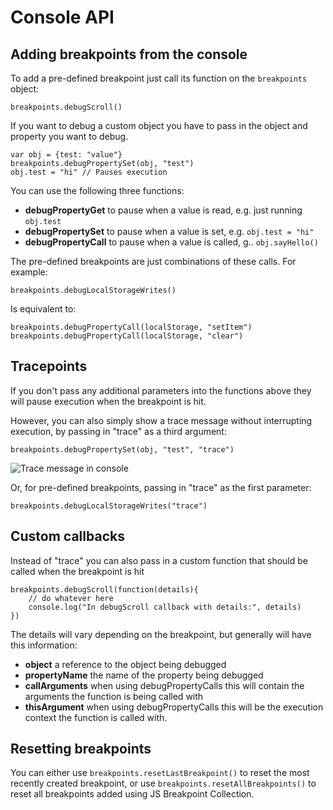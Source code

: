 # Console API

## Adding breakpoints from the console

To add a pre-defined breakpoint just call its function on the `breakpoints` object:

    breakpoints.debugScroll()

If you want to debug a custom object you have to pass in the object and property you
want to debug.

    var obj = {test: "value"}
    breakpoints.debugPropertySet(obj, "test")
    obj.test = "hi" // Pauses execution

You can use the following three functions:

- **debugPropertyGet** to pause when a value is read, e.g. just running `obj.test`
- **debugPropertySet** to pause when a value is set, e.g. `obj.test = "hi"`
- **debugPropertyCall** to pause when a value is called, g.. `obj.sayHello()`

The pre-defined breakpoints are just combinations of these calls. For example:

    breakpoints.debugLocalStorageWrites()

Is equivalent to:

    breakpoints.debugPropertyCall(localStorage, "setItem")
    breakpoints.debugPropertyCall(localStorage, "clear")

## Tracepoints

If you don't pass any additional parameters into the functions above they will pause
execution when the breakpoint is hit.

However, you can also simply show a trace message without interrupting execution, by
passing in "trace" as a third argument:

    breakpoints.debugPropertySet(obj, "test", "trace")

![Trace message in console](https://cloud.githubusercontent.com/assets/1303660/14968517/15ef4f58-10b5-11e6-8346-e684255b6c54.png)

Or, for pre-defined breakpoints, passing in "trace" as the first parameter:

    breakpoints.debugLocalStorageWrites("trace")

## Custom callbacks

Instead of "trace" you can also pass in a custom function that should be called when
the breakpoint is hit

    breakpoints.debugScroll(function(details){
        // do whatever here
        console.log("In debugScroll callback with details:", details)
    })

The details will vary depending on the breakpoint, but generally will have this information:

- **object** a reference to the object being debugged
- **propertyName** the name of the property being debugged
- **callArguments** when using debugPropertyCalls this will contain the arguments the function
is being called with
- **thisArgument** when using debugPropertyCalls this will be the execution context the function is called with.

## Resetting breakpoints

You can either use `breakpoints.resetLastBreakpoint()` to reset the most recently
created breakpoint, or use `breakpoints.resetAllBreakpoints()` to reset all breakpoints
added using JS Breakpoint Collection.
